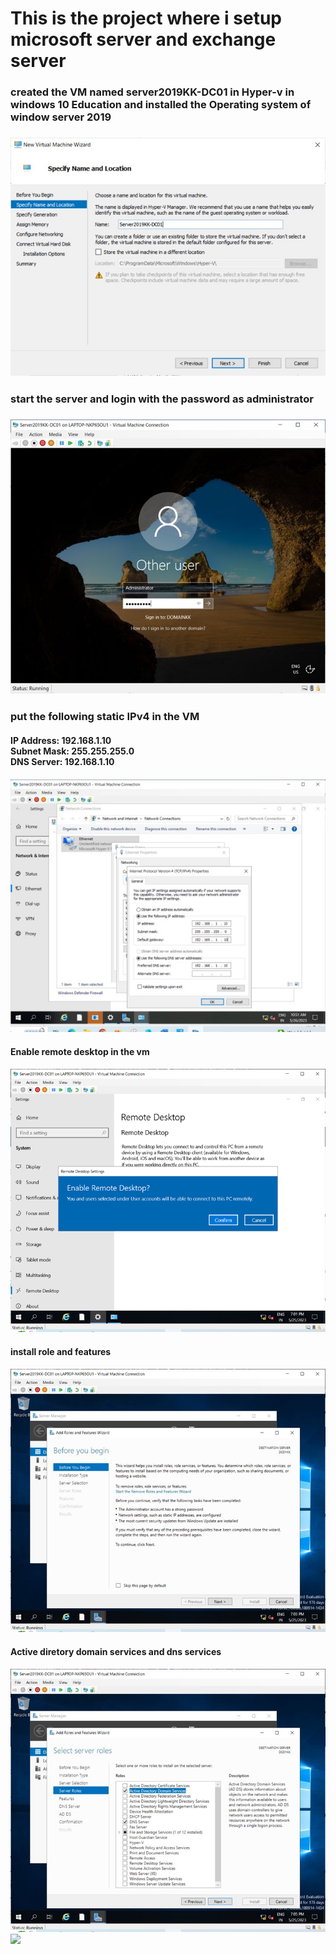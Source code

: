 <h1> This is the project where i setup microsoft  server and exchange server </h1>
<h3> created the VM named server2019KK-DC01 in Hyper-v in windows 10 Education and installed the Operating system of window server 2019 <h3>
<img src= "images\Picture1.jpg">
<h3>start the server and login with the password as administrator <h3>
<img src="images\Picture2.jpg">
<h3> put  the following static IPv4 in the VM </h3>
<h4 >IP Address: 192.168.1.10 <br>
Subnet Mask: 255.255.255.0  <br>
DNS Server: 192.168.1.10 <br> <h4>
<img src= "images\Picture3.jpg" >
<h4> Enable remote desktop in the vm <h4>
<img src= "images\Picture4.png">
<h4> install role and features <h4>
<img src = "images\Picture5.jpg">
<h4> Active diretory domain services 
 and dns services <h4>
<img src="images\Picture6.jpg">
<img src="images\Picture7.jpg">


